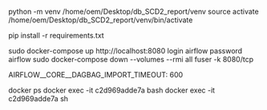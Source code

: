 python -m venv /home/oem/Desktop/db_SCD2_report/venv
source activate /home/oem/Desktop/db_SCD2_report/venv/bin/activate

pip install -r requirements.txt

sudo docker-compose up
http://localhost:8080
login airflow
password airflow
sudo docker-compose down --volumes --rmi all
fuser -k 8080/tcp

AIRFLOW__CORE__DAGBAG_IMPORT_TIMEOUT: 600

docker ps
docker exec -it c2d969adde7a bash
docker exec -it c2d969adde7a sh
